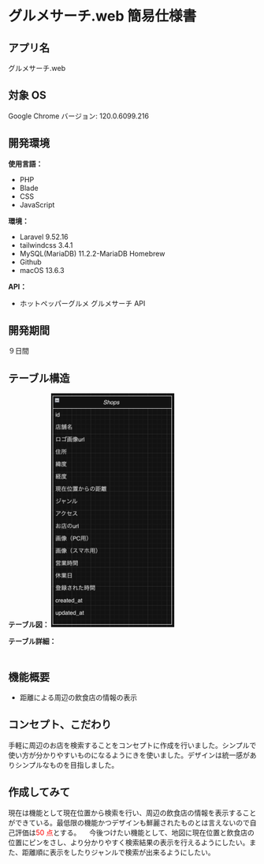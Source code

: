 # グルメサーチ.web 簡易仕様書

## アプリ名

グルメサーチ.web

## 対象 OS

Google Chrome バージョン: 120.0.6099.216

## 開発環境

**使用言語：**

-   PHP
-   Blade
-   CSS
-   JavaScript

**環境：**

-   Laravel 9.52.16
-   tailwindcss 3.4.1
-   MySQL(MariaDB) 11.2.2-MariaDB Homebrew
-   Github
-   macOS 13.6.3

**API：**

-   ホットペッパーグルメ グルメサーチ API

## 開発期間

９日間

## テーブル構造

**テーブル図：**
<img src=./READMEimage/er.png width="250px">

**テーブル詳細：**
<img scr=./READMEimage/desc_shops.png width="550px">

## 機能概要

-   距離による周辺の飲食店の情報の表示

## コンセプト、こだわり

手軽に周辺のお店を検索することをコンセプトに作成を行いました。シンプルで使い方が分かりやすいものになるようにきを使いました。デザインは統一感がありシンプルなものを目指しました。

## 作成してみて

現在は機能として現在位置から検索を行い、周辺の飲食店の情報を表示することができている。最低限の機能かつデザインも鮮麗されたものとは言えないので自己評価は<span style="color: red; ">50 点</span>とする。
　今後つけたい機能として、地図に現在位置と飲食店の位置にピンをさし、より分かりやすく検索結果の表示を行えるようにしたい。また、距離順に表示をしたりジャンルで検索が出来るようにしたい。
